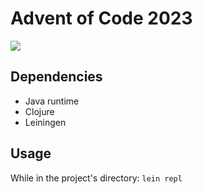 # Advent of Code 2023

<a href="https://gitpod.io/#https://github.com/sansarip/advent-of-code-2023"><img src="https://camo.githubusercontent.com/76e60919474807718793857d8eb615e7a50b18b04050577e5a35c19421f260a3/68747470733a2f2f676974706f642e696f2f627574746f6e2f6f70656e2d696e2d676974706f642e737667"/></a>

## Dependencies
* Java runtime
* Clojure
* Leiningen

## Usage
While in the project's directory: `lein repl`